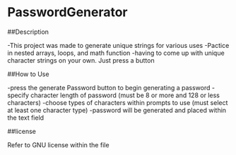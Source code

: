 # PasswordGenerator

##Description

-This project was made to generate unique strings for various uses
-Pactice in nested arrays, loops,  and math function
-having to come up with unique character strings on your own. Just press a button

##How to Use

-press the generate Password button to begin generating a password
-specify character length of password (must be 8 or more and 128 or less characters)
-choose types of characters within prompts to use (must select at least one character type)
-password will be generated and placed within the text field

##license

Refer to GNU license within the file